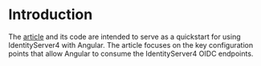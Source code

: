 # Introduction
The [article](http://www.arnitek.com/2019/01/22/identityserver4-angular-integration/) and its code are intended to serve as a quickstart for using IdentityServer4 with Angular. The article focuses on the key configuration points that allow Angular to consume the IdentityServer4 OIDC endpoints.
